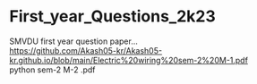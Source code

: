 # First_year_Questions_2k23
SMVDU first year question paper... <br>
https://github.com/Akash05-kr/Akash05-kr.github.io/blob/main/Electric%20wiring%20sem-2%20M-1.pdf
<br>
python sem-2 M-2 .pdf
